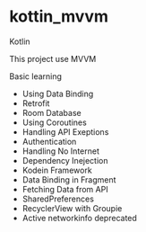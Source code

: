 # kottin_mvvm
Kotlin

This project use MVVM 

Basic learning

  - Using Data Binding
  - Retrofit
  - Room Database
  - Using Coroutines
  - Handling API Exeptions
  - Authentication
  - Handling No Internet
  - Dependency Inejection
  - Kodein Framework
  - Data Binding in Fragment
  - Fetching Data from API
  - SharedPreferences
  - RecyclerView with Groupie
  - Active networkinfo deprecated

  
